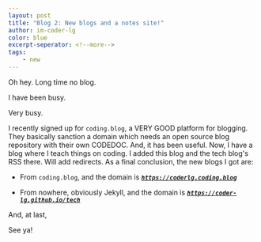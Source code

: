 ```yaml
---
layout: post
title: "Blog 2: New blogs and a notes site!"
author: im-coder-lg
color: blue
excerpt-seperator: <!--more-->
tags:
    - new
---
```

Oh hey. Long time no blog.
<!--more-->

I have been busy.

Very busy.

I recently signed up for `coding.blog`, a VERY GOOD platform for blogging. They basically sanction a domain which needs an open source blog repository with their own CODEDOC. And, it has been useful. Now, I have a blog where I teach things on coding. I added this blog and the tech blog's RSS there. Will add redirects. As a final conclusion, the new blogs I got are:

- From `coding.blog`, and the domain is [***`https://coderlg.coding.blog`***](https://coderlg.coding.blog)

- From nowhere, obviously Jekyll, and the domain is [***`https://coder-lg.github.io/tech`***](https://coder-lg.github.io/tech)

And, at last,
<!-- - From GitHub, my public notes domain is [***`https://notes-of-coder-lg.vercel.app`***](https://notes-of-coder-lg.vercel.app) -->

See ya!